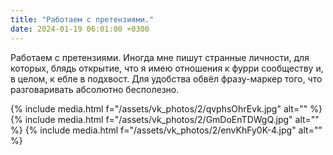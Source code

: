 ```yaml
---
title: "Работаем с претензиями."
date: 2024-01-19 06:01:00 +0300
---
```


Работаем с претензиями.
Иногда мне пишут странные личности, для которых, блядь открытие, что я имею отношения к фурри сообществу и, в целом, к ебле в подхвост.
Для удобства обвёл фразу-маркер того, что разговаривать абсолютно бесполезно.


{% include media.html f="/assets/vk_photos/2/qvphsOhrEvk.jpg" alt="" %}
{% include media.html f="/assets/vk_photos/2/GmDoEnTDWgQ.jpg" alt="" %}
{% include media.html f="/assets/vk_photos/2/envKhFy0K-4.jpg" alt="" %}
